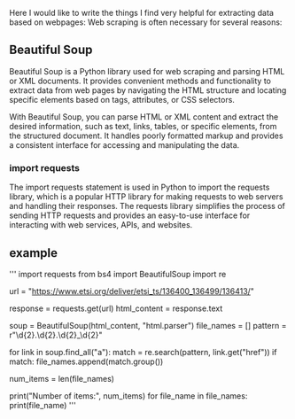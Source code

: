 
Here I would like to write the things I find very helpful for extracting data based on webpages: 
Web scraping is often necessary for several reasons:



## Beautiful Soup
Beautiful Soup is a Python library used for web scraping and parsing HTML or XML documents. It provides convenient methods and functionality to extract data from web pages by navigating the HTML structure and locating specific elements based on tags, attributes, or CSS selectors.

With Beautiful Soup, you can parse HTML or XML content and extract the desired information, such as text, links, tables, or specific elements, from the structured document. It handles poorly formatted markup and provides a consistent interface for accessing and manipulating the data.

### import requests
The import requests statement is used in Python to import the requests library, which is a popular HTTP library for making requests to web servers and handling their responses. The requests library simplifies the process of sending HTTP requests and provides an easy-to-use interface for interacting with web services, APIs, and websites.

## example
'''
import requests
from bs4 import BeautifulSoup
import re

url = "https://www.etsi.org/deliver/etsi_ts/136400_136499/136413/"

response = requests.get(url)
html_content = response.text

soup = BeautifulSoup(html_content, "html.parser")
file_names = []
pattern = r"\d{2}\.\d{2}\.\d{2}_\d{2}"

for link in soup.find_all("a"):
    match = re.search(pattern, link.get("href"))
    if match:
        file_names.append(match.group())

num_items = len(file_names)

print("Number of items:", num_items)
for file_name in file_names:
    print(file_name)
'''
